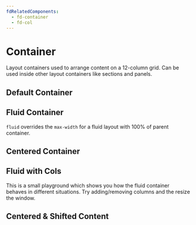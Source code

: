 ```yaml
---
fdRelatedComponents:
  - fd-container
  - fd-col
---
```


# Container

Layout containers used to arrange content on a 12-column grid. Can be used inside other layout containers like sections and panels.

## Default Container

<d-example name="0-container-default">
</d-example>

## Fluid Container
`fluid` overrides the `max-width` for a fluid layout with 100% of parent container.

<d-example name="1-container-fluid">
</d-example>

## Centered Container

<d-example name="2-container-centered">
</d-example>

## Fluid with Cols

This is a small playground which shows you how the fluid container behaves in different situations. Try adding/removing columns and the resize the window.

<d-example name="3-container-fluid-with-cols">
</d-example>

## Centered & Shifted Content

<d-example name="shifted-and-centered">
</d-example>
